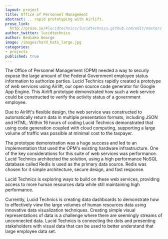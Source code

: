 ```yaml
---
layout: project
title: Office of Personnel Management
abstract: .. rapid prototyping with Airlift.
prose_link:
  http://prose.io/#lucidtechnics/lucidtechnics.github.com/edit/master/_posts/projects/0100-01-02-opm.md
author_twitter: lucidtechnics
author: Bediako George
image: /images/hard_hats_large.jpg
categories:
- projects
published: true
---
```


The Office of Personnel Management (OPM) needed a way to securly expose the large amount of the Federal Government employee status information to authorize parties.  Lucid Technics rapidly created a prototype of web services using Airlift, our open source code generator for Google App Engine.  This Airlift prototype demonstrated how such a web service could be constructed to verify the activity status of a government employee.

Due to Airlift's flexible design, the web service was constructed to automatically return data in multiple presentation formats, including JSON and HTML.  Within 16 hours of coding Lucid Technics demonstrated that using code generation coupled with cloud computing, supporting a large volume of traffic was possible at minimal cost to the taxpayer.

The prototype demonstration was a huge success and led to an implementation that used the OPM's existing hardware infrastructure. One of the key considerations for this suite of web services was performance.  Lucid Technics architected the solution, using a high performance NoSQL database called Redis is used as the primary data source.  Redis was chosen for it simple architecture, secure design, and fast response.

Lucid Technics is exploring ways to build on these web services, providing access to more human resources data while still maintaining high performance.

Currently, Lucid Technics is creating data dashboards to demonstrate how to effectively view the large volumes of human resources data using innovative data visualization techniques.  Creating simple visual representations of data is a challenge where there are seemingly streams of unconnected data. Lucid Technics is connecting the dots and presenting stakeholders with visual data that can be used to better understand that large employee data set.